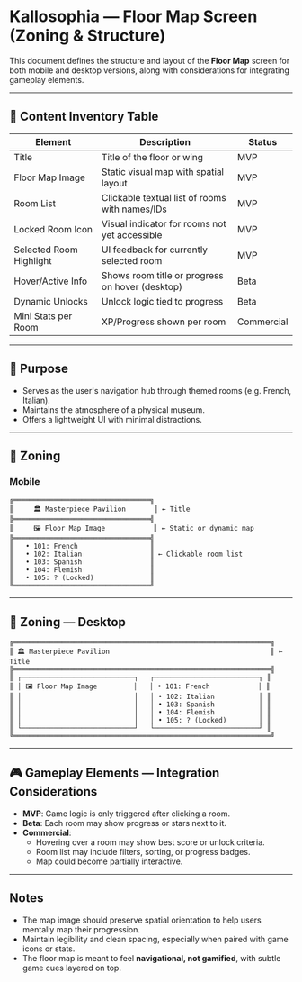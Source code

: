 # Kallosophia — Floor Map Screen (Zoning & Structure)

This document defines the structure and layout of the **Floor Map** screen for both mobile and desktop versions, along with considerations for integrating gameplay elements.

---

## 📒 Content Inventory Table

| Element                 | Description                                     | Status     |
| ----------------------- | ----------------------------------------------- | ---------- |
| Title                   | Title of the floor or wing                      | MVP        |
| Floor Map Image         | Static visual map with spatial layout           | MVP        |
| Room List               | Clickable textual list of rooms with names/IDs  | MVP        |
| Locked Room Icon        | Visual indicator for rooms not yet accessible   | MVP        |
| Selected Room Highlight | UI feedback for currently selected room         | MVP        |
| Hover/Active Info       | Shows room title or progress on hover (desktop) | Beta       |
| Dynamic Unlocks         | Unlock logic tied to progress                   | Beta       |
| Mini Stats per Room     | XP/Progress shown per room                      | Commercial |

---

## 🧭 Purpose

- Serves as the user's navigation hub through themed rooms (e.g. French, Italian).
- Maintains the atmosphere of a physical museum.
- Offers a lightweight UI with minimal distractions.

---

## 🧩 Zoning

### Mobile

```
╔══════════════════════════════════╗
║     🏛️ Masterpiece Pavilion       ║ ← Title
╠══════════════════════════════════╣
║     🖼️ Floor Map Image            ║ ← Static or dynamic map
╠══════════════════════════════════╣
║   • 101: French                  ║
║   • 102: Italian                 ║ ← Clickable room list
║   • 103: Spanish                 ║
║   • 104: Flemish                 ║
║   • 105: ? (Locked)              ║
╚══════════════════════════════════╝
```

---

## 🧩 Zoning — Desktop

```
╔════════════════════════════════════════════════════════════════╗
║ 🏛️ Masterpiece Pavilion                                        ║ ← Title
╠════════════════════════════════════════════════════════════════╣
║ ┌────────────────────────────┐   ┌──────────────────────────┐ ║
║ │ 🖼️ Floor Map Image         │   │ • 101: French            │ ║
║ │                            │   │ • 102: Italian           │ ║
║ │                            │   │ • 103: Spanish           │ ║
║ │                            │   │ • 104: Flemish           │ ║
║ │                            │   │ • 105: ? (Locked)        │ ║
║ └────────────────────────────┘   └──────────────────────────┘ ║
╚════════════════════════════════════════════════════════════════╝
```

---

## 🎮 Gameplay Elements — Integration Considerations

- **MVP**: Game logic is only triggered after clicking a room.
- **Beta**: Each room may show progress or stars next to it.
- **Commercial**:
  - Hovering over a room may show best score or unlock criteria.
  - Room list may include filters, sorting, or progress badges.
  - Map could become partially interactive.

---

## Notes

- The map image should preserve spatial orientation to help users mentally map their progression.
- Maintain legibility and clean spacing, especially when paired with game icons or stats.
- The floor map is meant to feel **navigational, not gamified**, with subtle game cues layered on top.
